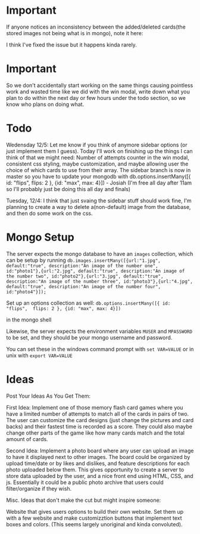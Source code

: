 # Important
If anyone notices an inconsistency between the added/deleted cards(the stored images not being what is in mongo), note it here:

I think I've fixed the issue but it happens kinda rarely.

# Important
So we don't accidentally start working on the same things causing pointless work and wasted time like we did with the win modal, 
write down what you plan to do within the next day or few hours under the todo section, so we know who plans on doing what.

# Todo
Wedensday 12/5:  Let me know if you think of anymore sidebar options (or just implement them I guess).  Today I'll work on finishing up the things I can think of that we might need:  Number of attempts counter in the win modal, consistent css styling, maybe customization, and maybe allowing user the choice of which cards to use from their array.  The sidebar branch is now in master so you have to update your mongodb with db.options.insertMany([{ id: "flips",  flips: 2 }, {id: "max", max: 4}]) - Josiah (I'm free all day after 11am so I'll probably just be doing this all day and finals)

Tuesday, 12/4: I think that just svaing the sidebar stuff should work fine, I'm planning to create a way
to delete a(non-default) image from the database, and then do some work on the css. 

# Mongo Setup
The server expects the mongo database to have an `images` collection, which can be setup by running 
`db.images.insertMany([{url:"1.jpg", default:"true", description:"An image of the number one", id:"photo1"},{url:"2.jpg", default:"true", description:"An image of the number two", id:"photo2"},{url:"3.jpg", default:"true", description:"An image of the number three", id:"photo3"},{url:"4.jpg", default:"true", description:"An image of the number four", id:"photo4"}]);`

Set up an options collection as well:
`db.options.insertMany([{ id: "flips",  flips: 2 }, {id: "max", max: 4}])`

in the mongo shell

Likewise, the server expects the environment variables `MUSER` and `MPASSWORD` to be set, and they should be your mongo username and password. 

You can set these in the windows command prompt with `set VAR=VALUE` or in unix with `export VAR=VALUE`

# Ideas
Post Your Ideas As You Get Them:

First Idea: Implement one of those memory flash card games where you have a limited number of attempts to match all of the cards in pairs of two.  The user can customize the card designs (just change the pictures and card backs) and their fastest time is recorded as a score.  They could also maybe change other parts of the game like how many cards match and the total amount of cards.

Second Idea: Implement a photo board where any user can upload an image to have it displayed next to other images. The board could be organized by upload time/date or by likes and dislikes, and feature descriptions for each photo uploaded below them. This gives opportunity to create a server to store data uploaded by the user, and a nice front end using HTML, CSS, and js. Essentially it could be a public photo archive that users could filter/organize if they wish. 



Misc. Ideas that don't make the cut but might inspire someone:

  Website that gives users options to build their own website.  Set them up with a few website and make customizztion buttons that
  implement text boxes and colors.  (This seems largely unoriginal and kinda convoluted).
  
  
